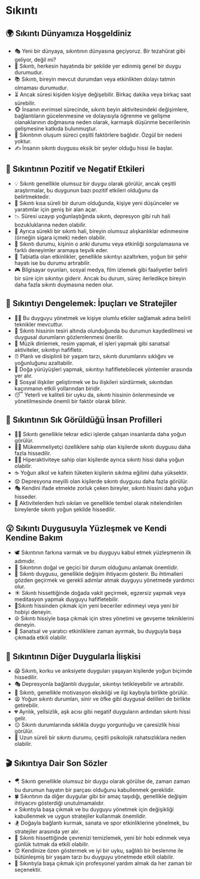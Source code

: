 # Sıkıntı

## 🌍 Sıkıntı Dünyamıza Hoşgeldiniz

* 🎭 Yeni bir dünyaya, sıkıntının dünyasına geçiyoruz. Bir tezahürat gibi geliyor, değil mi?
* 🧩 Sıkıntı, herkesin hayatında bir şekilde yer edinmiş genel bir duygu durumudur.
* 📚 Sıkıntı, bireyin mevcut durumdan veya etkinlikten dolayı tatmin olmaması durumudur.
* ⏳ Ancak süresi kişiden kişiye değişebilir. Birkaç dakika veya birkaç saat sürebilir.
* 🐵 İnsanın evrimsel sürecinde, sıkıntı beyin aktivitesindeki değişimlere, bağlantıların gücelenmesine ve dolayısıyla öğrenme ve gelişme olanaklarının doğmasına neden olarak, karmaşık düşünme becerilerinin gelişmesine katkıda bulunmuştur.
* 🎯 Sıkıntının oluşum süreci çeşitli faktörlere bağlıdır. Özgül bir nedeni yoktur.
* ✍️ İnsanın sıkıntı duygusu eksik bir şeyler olduğu hissi ile başlar.

## 💫 Sıkıntının Pozitif ve Negatif Etkileri

* 💡 Sıkıntı genellikle olumsuz bir duygu olarak görülür, ancak çeşitli araştırmalar, bu duygunun bazı pozitif etkileri olduğunu da belirtmektedir.
* 🎈 Sıkıntı kısa süreli bir durum olduğunda, kişiye yeni düşünceler ve yaratımlar için geniş bir alan açar.
* 📉 Süresi uzayıp yoğunlaştığında sıkıntı, depresyon gibi ruh hali bozukluklarına neden olabilir.
* 🚬 Ayrıca sürekli bir sıkıntı hali, bireyin olumsuz alışkanlıklar edinmesine (örneğin sigara içmek) neden olabilir.
* 💭 Sıkıntı durumu, kişinin o anki durumu veya etkinliği sorgulamasına ve farklı deneyimler aramaya teşvik eder.
* 🌳 Tabiatla olan etkinlikler, genellikle sıkıntıyı azaltırken, yoğun bir şehir hayatı ise bu durumu artırabilir.
* 🎮 Bilgisayar oyunları, sosyal medya, film izlemek gibi faaliyetler belirli bir süre için sıkıntıyı giderir. Ancak bu durum, süreç ilerledikçe bireyin daha fazla sıkıntı duymasına neden olur.

## 🚀 Sıkıntıyı Dengelemek: İpuçları ve Stratejiler

* 🧘‍♀️ Bu duyguyu yönetmek ve kişiye olumlu etkiler sağlamak adına belirli teknikler mevcuttur.
* 📝 Sıkıntı hissinin tesiri altında olunduğunda bu durumun kaydedilmesi ve duygusal durumların gözlemlenmesi önerilir.
* 🎼 Müzik dinlemek, resim yapmak, el işleri yapmak gibi sanatsal aktiviteler, sıkıntıyı hafifletir.
* ⏰ Planlı ve disiplinli bir yaşam tarzı, sıkıntı durumlarını sıklığını ve yoğunluğunu azaltabilir.
* 🥾 Doğa yürüyüşleri yapmak, sıkıntıyı hafifletebilecek yöntemler arasında yer alır.
* 🤝 Sosyal ilişkiler geliştirmek ve bu ilişkileri sürdürmek, sıkıntıdan kaçınmanın etkili yollarından biridir.
* 😴 Yeterli ve kaliteli bir uyku da, sıkıntı hissinin önlenmesinde ve yönetilmesinde önemli bir faktör olarak bilinir.

## 🔎 Sıkıntının Sık Görüldüğü İnsan Profilleri

* 👨‍🏭 Sıkıntı genellikle tekrar edici işlerde çalışan insanlarda daha yoğun görülür.
* 🧑‍🎓 Mükemmeliyetçi özelliklere sahip olan kişilerde sıkıntı duygusu daha fazla hissedilir.
* 🏃‍♀️ Hiperaktiviteye sahip olan kişilerde ayrıca sıkıntı hissi daha yoğun olabilir.
* ☕ Yoğun alkol ve kafein tüketen kişilerin sıkılma eğilimi daha yüksektir.
* 😟 Depresyona meyilli olan kişilerde sıkıntı duygusu daha fazla görülür.
* 🎭 Kendini ifade etmekte zorluk çeken bireyler, sıkıntı hissini daha yoğun hisseder.
* 🦥 Aktivitelerden hızlı sıkılan ve genellikle tembel olarak nitelendirilen bireylerde sıkıntı yoğun şekilde hissedilir.

## 😮 Sıkıntı Duygusuyla Yüzleşmek ve Kendi Kendine Bakım

* 🕊️ Sıkıntının farkına varmak ve bu duyguyu kabul etmek yüzleşmenin ilk adımıdır.
* 🌱 Sıkıntının doğal ve geçici bir durum olduğunu anlamak önemlidir.
* 👀 Sıkıntı duygusu, genellikle değişim ihtiyacını gösterir. Bu ihtimalleri gözden geçirmek ve gerekli adımlar atmak duyguyu yönetmede yardımcı olur.
* ☀️ Sıkıntı hissettiğinde doğada vakit geçirmek, egzersiz yapmak veya meditasyon yapmak duyguyu hafifletebilir.
* 🚀Sıkıntı hissinden çıkmak için yeni beceriler edinmeyi veya yeni bir hobiyi deneyin.
* ☮️ Sıkıntı hissiyle başa çıkmak için stres yönetimi ve gevşeme tekniklerini deneyin.
* 🎨 Sanatsal ve yaratıcı etkinliklere zaman ayırmak, bu duyguyla başa çıkmada etkili olabilir.

## 💓 Sıkıntının Diğer Duygularla İlişkisi

* 😱 Sıkıntı, korku ve anksiyete duyguları yaşayan kişilerde yoğun biçimde hissedilir.
* 🎭 Depresyonla bağlantılı duygular, sıkıntıyı tetikleyebilir ve artırabilir.
* 🤔 Sıkıntı, genellikle motivasyon eksikliği ve ilgi kaybıyla birlikte görülür.
* 😫 Yoğun sıkıntı durumları, sinir ve öfke gibi duygusal delilleri de birlikte getirebilir.
* 💔 Ayrılık, yellsizlik, aşk acısı gibi negatif duyguların ardından sıkıntı hissi gelir.
* 😐 Sıkıntı durumlarında sıklıkla duygu yorgunluğu ve çaresizlik hissi görülür.
* 😤 Uzun süreli bir sıkıntı durumu, çeşitli psikolojik rahatsızlıklara neden olabilir.

## 🎬 Sıkıntıya Dair Son Sözler

* 🪂 Sıkıntı genellikle olumsuz bir duygu olarak görülse de, zaman zaman bu durumun hayatın bir parçası olduğunu kabullenmek gereklidir.
* 🍀 Sıkıntının da diğer duygular gibi bir amaç taşıdığı, genellikle değişim ihtiyacını gösterdiği unutulmamalıdır.
* ✊ Sıkıntıyla başa çıkmak ve bu duyguyu yönetmek için değişikliği kabullenmek ve uygun stratejiler kullanmak önemlidir.
* 🏂 Doğayla bağlantı kurmak, sanata ve spor etkinliklerine yönelmek, bu stratejiler arasında yer alır.
* 🧹 Sıkıntı hissettiğinde çevrenizi temizlemek, yeni bir hobi edinmek veya günlük tutmak da etkili olabilir.
* 😊 Kendinize özen göstermek ve iyi bir uyku, sağlıklı bir beslenme ile bütünleşmiş bir yaşam tarzı bu duyguyu yönetmede etkili olabilir.
* 🙏 Sıkıntıyla başa çıkmak için profesyonel yardım almak da her zaman bir seçenektir.

